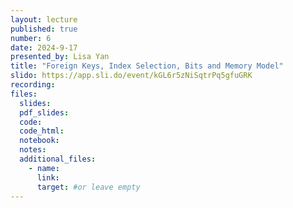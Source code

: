 ```yaml
---
layout: lecture
published: true
number: 6
date: 2024-9-17
presented_by: Lisa Yan
title: "Foreign Keys, Index Selection, Bits and Memory Model"
slido: https://app.sli.do/event/kGL6r5zNiSqtrPq5gfuGRK
recording:
files:
  slides:
  pdf_slides:
  code:
  code_html:
  notebook:
  notes:
  additional_files:
    - name:
      link:
      target: #or leave empty
---
```

